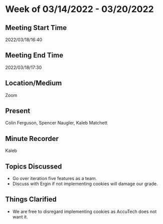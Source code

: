 # Week of 03/14/2022 - 03/20/2022

## Meeting Start Time

2022/03/18/16:40

## Meeting End Time

2022/03/18/17:30

## Location/Medium

Zoom

## Present

Colin Ferguson, Spencer Naugler, Kaleb Matchett

## Minute Recorder

Kaleb

## Topics Discussed

- Go over iteration five features as a team.
- Discuss with Ergin if not implementing cookies will damage our grade.

## Things Clarified

- We are free to disregard implementing cookies as AccuTech does not want it.
